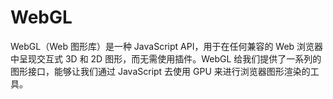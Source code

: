 # WebGL

WebGL（Web 图形库）是一种 JavaScript API，用于在任何兼容的 Web 浏览器中呈现交互式 3D 和 2D 图形，而无需使用插件。WebGL 给我们提供了一系列的图形接口，能够让我们通过 JavaScript 去使用 GPU 来进行浏览器图形渲染的工具。